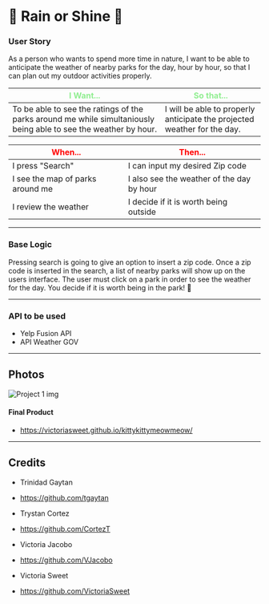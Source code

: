 # 🌳 Rain or Shine 🌳

### **User Story**
As a person who wants to spend more time in nature,
I want to be able to anticipate the weather of nearby parks for the day, hour by hour,
so that I can plan out my outdoor activities properly.


|<span style="color:lightgreen;">**I Want...**</span>                  |<span style="color:lightgreen;">**So that...**</span>                                      |
|----------------------------------------------------------------------|-------------------------------------------------------------------------------------------|
|To be able to see the ratings of the parks around me while simultaniously being able to see the weather by hour.                   |  I will be able to properly anticipate the projected weather for the day.                                         |


|<span style="color:red;">**When...**</span>                           |<span style="color:red;">**Then...**</span>                                                |
|----------------------------------------------------------------------|--------------------------------------------------------------
|                      I press "Search"                                               |     I can input my desired Zip code                                                      |
|                                       I see the map of parks around me                          |         I also see the weather of the day by hour                                                  |
|                    I review the weather                                                  |        I decide if it is worth being outside                                                    |

---

### Base Logic
Pressing search is going to give an option to insert a zip code.
Once a zip code is inserted in the search, a list of nearby parks will show up on the users interface. The user must click on a park in order to see the weather for the day. You decide if it is worth being in the park! 🌳


---

### API to be used

- Yelp Fusion API
- API Weather GOV







---
## Photos
![Project 1 img](https://github.com/VictoriaSweet/kittykittymeowmeow/assets/126823522/fd2a5090-b014-4885-8b0b-197d1caabc05)



#### Final Product
- https://victoriasweet.github.io/kittykittymeowmeow/


---

## Credits

- Trinidad Gaytan
- https://github.com/tgaytan

- Trystan Cortez
- https://github.com/CortezT

- Victoria Jacobo
- https://github.com/VJacobo

- Victoria Sweet
- https://github.com/VictoriaSweet
